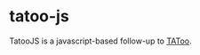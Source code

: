 tatoo-js
========

TatooJS is a javascript-based follow-up to [TAToo](http://ra.tapor.ualberta.ca/~tatoo/).